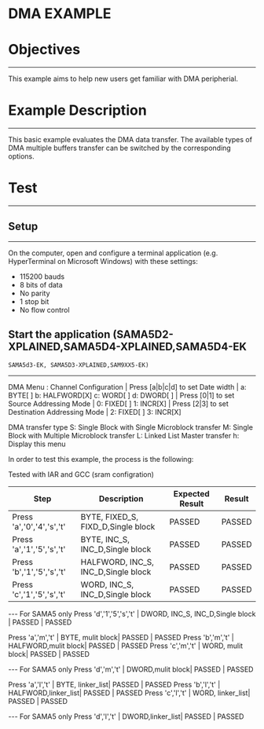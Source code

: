 DMA EXAMPLE
============

# Objectives
------------
This example aims to help new users get familiar with DMA peripherial.

# Example Description
---------------------
This basic example evaluates the DMA data transfer. The available types of
DMA multiple buffers transfer can be switched by the corresponding options.

# Test
------

## Setup
--------
On the computer, open and configure a terminal application
(e.g. HyperTerminal on Microsoft Windows) with these settings:
 - 115200 bauds
 - 8 bits of data
 - No parity
 - 1 stop bit
 - No flow control

## Start the application (SAMA5D2-XPLAINED,SAMA5D4-XPLAINED,SAMA5D4-EK 
	SAMA5d3-EK, SAMA5D3-XPLAINED,SAM9XX5-EK)
-------------------------------------------

DMA Menu :
Channel Configuration
| Press [a|b|c|d] to set Date width
|   a: BYTE[ ] b: HALFWORD[X] c: WORD[ ] d: DWORD[ ]
| Press [0|1] to set Source Addressing Mode
|   0: FIXED[ ] 1: INCR[X]
| Press [2|3] to set Destination Addressing Mode
|   2: FIXED[ ] 3: INCR[X]

DMA transfer type
    S: Single Block with Single Microblock transfer
    M: Single Block with Multiple Microblock transfer
    L: Linked List Master transfer
    h: Display this menu

In order to test this example, the process is the following:

Tested with IAR and GCC (sram configration)

Step | Description | Expected Result | Result
-----|-------------|-----------------|-------
Press 'a','0','4','s','t' | BYTE, FIXED_S, FIXD_D,Single block | PASSED | PASSED
Press 'a','1','5','s','t' | BYTE, INC_S, INC_D,Single block | PASSED | PASSED
Press 'b','1','5','s','t' | HALFWORD, INC_S, INC_D,Single block | PASSED | PASSED
Press 'c','1','5','s','t' | WORD, INC_S, INC_D,Single block | PASSED | PASSED

--- For SAMA5 only
Press 'd','1','5','s','t' | DWORD, INC_S, INC_D,Single block | PASSED | PASSED

Press 'a','m','t' | BYTE, mulit block| PASSED | PASSED
Press 'b','m','t' | HALFWORD,mulit block| PASSED | PASSED
Press 'c','m','t' | WORD, mulit block| PASSED | PASSED

--- For SAMA5 only
Press 'd','m','t' | DWORD,mulit block| PASSED | PASSED

Press 'a','l','t' | BYTE, linker_list| PASSED | PASSED
Press 'b','l','t' | HALFWORD,linker_list| PASSED | PASSED
Press 'c','l','t' | WORD, linker_list| PASSED | PASSED

--- For SAMA5 only
Press 'd','l','t' | DWORD,linker_list| PASSED | PASSED

